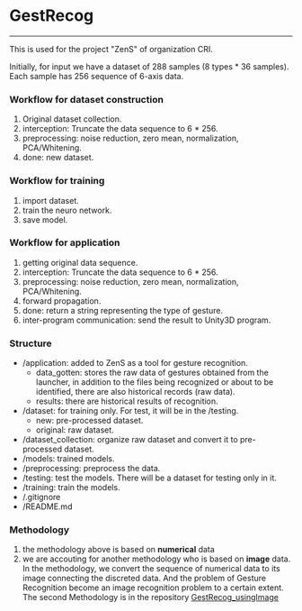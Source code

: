 # GestRecog
---
This is used for the project "ZenS" of organization CRI.

Initially, for input we have a dataset of 288 samples (8 types * 36 samples). Each sample has 256 sequence of 6-axis data.

### Workflow for dataset construction 
1. Original dataset collection.
2. interception: Truncate the data sequence to 6 * 256.
3. preprocessing: noise reduction, zero mean, normalization, PCA/Whitening.
4. done: new dataset.

### Workflow for training
1. import dataset.
2. train the neuro network.
3. save model.

### Workflow for application
1. getting original data sequence.
2. interception: Truncate the data sequence to 6 * 256.
3. preprocessing: noise reduction, zero mean, normalization, PCA/Whitening.
4. forward propagation.
5. done: return a string representing the type of gesture.
6. inter-program communication: send the result to Unity3D program.

### Structure
- /application: added to ZenS as a tool for gesture recognition.
    - data_gotten: stores the raw data of gestures obtained from the launcher, 
    in addition to the files being recognized or about to be identified, 
    there are also historical records (raw data).
    - results:  there are historical results of recognition.
- /dataset: for training only. For test, it will be in the /testing.
    - new: pre-processed dataset.
    - original: raw dataset.
- /dataset_collection: organize raw dataset and convert it to pre-processed dataset.
- /models: trained models.
- /preprocessing: preprocess the data.
- /testing: test the models. There will be a dataset for testing only in it.
- /training: train the models.
- /.gitignore
- /README.md
    

### Methodology
1. the methodology above is based on  **numerical** data
2. we are accouting for another methodology who is based on **image** data.
In the methodology, we convert the sequence of numerical data to its image connecting the discreted data. 
And the problem of Gesture Recognition become an image recognition problem to a certain extent.
The second Methodology is in the repository [GestRecog_usingImage](https://github.com/ZenMoore/GestRecog_usingImage)